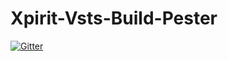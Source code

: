 # Xpirit-Vsts-Build-Pester

[![Gitter](https://badges.gitter.im/XpiritBV/Xpirit-Vsts-Build-Pester.svg)](https://gitter.im/XpiritBV/Xpirit-Vsts-Build-Pester?utm_source=badge&utm_medium=badge&utm_campaign=pr-badge&utm_content=badge)